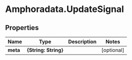 # Amphoradata.UpdateSignal

## Properties

Name | Type | Description | Notes
------------ | ------------- | ------------- | -------------
**meta** | **{String: String}** |  | [optional] 


